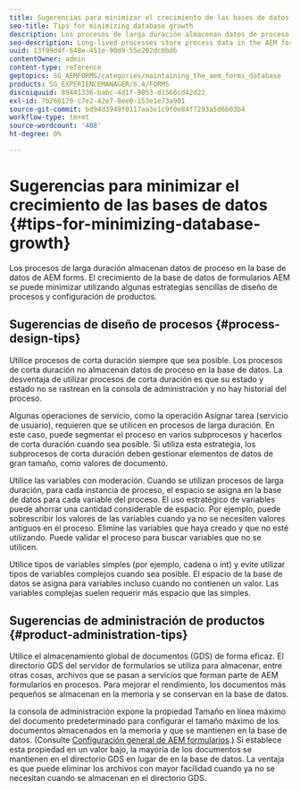 ```yaml
---
title: Sugerencias para minimizar el crecimiento de las bases de datos
seo-title: Tips for minimizing database growth
description: Los procesos de larga duración almacenan datos de proceso en la base de datos de AEM forms. El crecimiento de la base de datos de formularios AEM se puede minimizar utilizando algunas estrategias sencillas de diseño de procesos y configuración de productos.
seo-description: Long-lived processes store process data in the AEM forms database. The growth of the AEM forms database can be minimized using a few easy process design and product configuration strategies.
uuid: 13f99d4f-848e-451e-90d9-55e202dc0bdb
contentOwner: admin
content-type: reference
geptopics: SG_AEMFORMS/categories/maintaining_the_aem_forms_database
products: SG_EXPERIENCEMANAGER/6.4/FORMS
discoiquuid: 89441336-babc-4d1f-9053-d1566cd42d22
exl-id: 7b266170-c7e2-42e7-8ee0-153e1e73a901
source-git-commit: bd94d3949f0117aa3e1c9f0e84f7293a5d6b03b4
workflow-type: tm+mt
source-wordcount: '408'
ht-degree: 0%

---
```


# Sugerencias para minimizar el crecimiento de las bases de datos {#tips-for-minimizing-database-growth}

Los procesos de larga duración almacenan datos de proceso en la base de datos de AEM forms. El crecimiento de la base de datos de formularios AEM se puede minimizar utilizando algunas estrategias sencillas de diseño de procesos y configuración de productos.

## Sugerencias de diseño de procesos {#process-design-tips}

Utilice procesos de corta duración siempre que sea posible. Los procesos de corta duración no almacenan datos de proceso en la base de datos. La desventaja de utilizar procesos de corta duración es que su estado y estado no se rastrean en la consola de administración y no hay historial del proceso.

Algunas operaciones de servicio, como la operación Asignar tarea (servicio de usuario), requieren que se utilicen en procesos de larga duración. En este caso, puede segmentar el proceso en varios subprocesos y hacerlos de corta duración cuando sea posible. Si utiliza esta estrategia, los subprocesos de corta duración deben gestionar elementos de datos de gran tamaño, como valores de documento.

Utilice las variables con moderación. Cuando se utilizan procesos de larga duración, para cada instancia de proceso, el espacio se asigna en la base de datos para cada variable del proceso. El uso estratégico de variables puede ahorrar una cantidad considerable de espacio. Por ejemplo, puede sobrescribir los valores de las variables cuando ya no se necesiten valores antiguos en el proceso. Elimine las variables que haya creado y que no esté utilizando. Puede validar el proceso para buscar variables que no se utilicen.

Utilice tipos de variables simples (por ejemplo, cadena o int) y evite utilizar tipos de variables complejos cuando sea posible. El espacio de la base de datos se asigna para variables incluso cuando no contienen un valor. Las variables complejas suelen requerir más espacio que las simples.

## Sugerencias de administración de productos {#product-administration-tips}

Utilice el almacenamiento global de documentos (GDS) de forma eficaz. El directorio GDS del servidor de formularios se utiliza para almacenar, entre otras cosas, archivos que se pasan a servicios que forman parte de AEM formularios en procesos. Para mejorar el rendimiento, los documentos más pequeños se almacenan en la memoria y se conservan en la base de datos.

la consola de administración expone la propiedad Tamaño en línea máximo del documento predeterminado para configurar el tamaño máximo de los documentos almacenados en la memoria y que se mantienen en la base de datos. (Consulte [Configuración general de AEM formularios](/help/forms/using/admin-help/configure-general-aem-forms-settings.md#configure-general-aem-forms-settings).) Si establece esta propiedad en un valor bajo, la mayoría de los documentos se mantienen en el directorio GDS en lugar de en la base de datos. La ventaja es que puede eliminar los archivos con mayor facilidad cuando ya no se necesitan cuando se almacenan en el directorio GDS.
